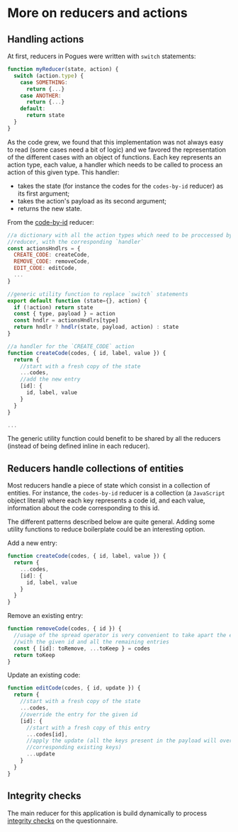 # More on reducers and actions

## Handling actions

At first, reducers in Pogues were written with `switch` statements:

```javascript
function myReducer(state, action) {
  switch (action.type) {
    case SOMETHING:
      return {...}
    case ANOTHER:
      return {...}
    default:
      return state
  }
}
```

As the code grew, we found that this implementation was not always easy to read (some cases need a bit of logic) and we favored the representation of the different cases with an object of functions. Each key represents an action type, each value, a handler which needs to be called to process an action of this given type. This handler:
- takes the state (for instance the codes for the `codes-by-id` reducer) as its first argument;
- takes the action's payload as its second argument;
- returns the new state.

From the [code-by-id](https://github.com/InseeFr/Pogues/blob/master/src/js/reducers/code-by-id.js) reducer:

```javascript
//a dictionary with all the action types which need to be proccessed by this
//reducer, with the corresponding `handler`
const actionsHndlrs = {
  CREATE_CODE: createCode,
  REMOVE_CODE: removeCode,
  EDIT_CODE: editCode,
  ...
}

//generic utility function to replace `switch` statements
export default function (state={}, action) {
  if (!action) return state
  const { type, payload } = action
  const hndlr = actionsHndlrs[type]
  return hndlr ? hndlr(state, payload, action) : state
}

//a handler for the `CREATE_CODE` action
function createCode(codes, { id, label, value }) {
  return {
    //start with a fresh copy of the state
    ...codes,
    //add the new entry
    [id]: {
      id, label, value
    }
  }
}

...
```

The generic utility function could benefit to be shared by all the reducers (instead of being defined inline in each reducer).

## Reducers handle collections of entities

Most reducers handle a piece of state which consist in a collection of entities. For instance, the `codes-by-id` reducer is a collection (a `JavaScript` object literal) where each key represents a code id, and each value, information about the code corresponding to this id.

The different patterns described below are quite general. Adding some utility functions to reduce boilerplate could be an interesting option.

Add a new entry:
```javascript
function createCode(codes, { id, label, value }) {
  return {
    ...codes,
    [id]: {
      id, label, value
    }
  }
}
```

Remove an existing entry:
```javascript
function removeCode(codes, { id }) {
  //usage of the spread operator is very convenient to take apart the entry
  //with the given id and all the remaining entries
  const { [id]: toRemove, ...toKeep } = codes
  return toKeep
}
```

Update an existing code:
```javascript
function editCode(codes, { id, update }) {
  return {
    //start with a fresh copy of the state
    ...codes,
    //override the entry for the given id
    [id]: {
      //start with a fresh copy of this entry
      ...codes[id],
      //apply the update (all the keys present in the payload will override the
      //corresponding existing keys)
      ...update
    }
  }
}
```

## Integrity checks

The main reducer for this application is build dynamically to process [integrity checks](/implementation-details/integrity-checks.md) on the questionnaire.